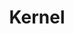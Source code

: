 ---
pageComponent: 
  name: Catalogue
  data: 
    key: 01.Kernel
    imgUrl: https://www.kernel.org/theme/images/logos/tux.png
    description: 分享Kernel相关经验与学习笔记
title: Kernel
permalink: /Kernel
---